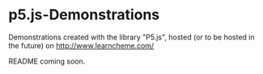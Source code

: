 # p5.js-Demonstrations
Demonstrations created with the library "P5.js", hosted (or to be hosted in the future) on http://www.learncheme.com/ 

README coming soon.